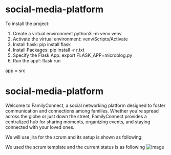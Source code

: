 ﻿# social-media-platform
To install the project:
1. Create a virtual environment
     python3 -m venv venv
2. Activate the virtual environment:
     venv/Scripts/Activate
3. Install flask:
     pip install flask
4. Install Packages:
    pip install -r r.txt
5. Specify the Flask App:
   export FLASK_APP=microblog.py
6. Run the app!:
   flask run

   

app = src


# social-media-platform
Welcome to FamilyConnect, a social networking platform designed to foster communication and connections among families. Whether you're spread across the globe or just down the street, FamilyConnect provides a centralized hub for sharing moments, organizing events, and staying connected with your loved ones.

We will use jira for the scrum and its setup is shown as following: 

We used the scrum template and the current status is as following
![image](https://github.com/Rashaddd003/social-media-platform/assets/119047399/538e68ac-ae8f-45fc-9248-796c1c59d566)




